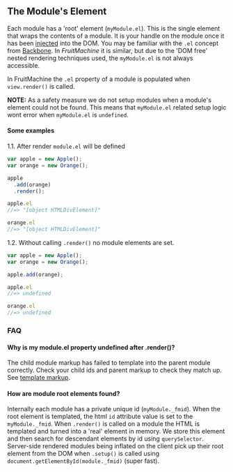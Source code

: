 ## The Module's Element

Each module has a 'root' element (`myModule.el`). This is the single element that wraps the contents of a module. It is your handle on the module once it has been [injected](view-injection.md) into the DOM. You may be familiar with the `.el` concept from [Backbone](http://backbonejs.org/). In *FruitMachine* it is similar, but due to the 'DOM free' nested rendering techniques used, the `myModule.el` is not always accessible.

In FruitMachine the `.el` property of a module is populated when `view.render()` is called.

**NOTE:** As a safety measure we do not setup modules when a module's element could not be found. This means that `myModule.el` related setup logic wont error when `myModule.el` is `undefined`.

#### Some examples

1.1. After render `module.el` will be defined

```js
var apple = new Apple();
var orange = new Orange();

apple
  .add(orange)
  .render();

apple.el
//=> "[object HTMLDivElement]"

orange.el
//=> "[object HTMLDivElement]"
```

1.2. Without calling `.render()` no module elements are set.

```js
var apple = new Apple();
var orange = new Orange();

apple.add(orange);

apple.el
//=> undefined

orange.el
//=> undefined
```

### FAQ

#### Why is my module.el property undefined after .render()?

The child module markup has failed to template into the parent module correctly. Check your child ids and parent markup to check they match up. See [template markup](view-template-markup.md).

#### How are module root elements found?

Internally each module has a private unique id (`myModule._fmid`). When the root element is templated, the html `id` attribute value is set to the `myModule._fmid`. When `.render()` is called on a module the HTML is templated and turned into a 'real' element in memory. We store this element and then search for descendant elements by id using `querySelector`. Server-side rendered modules being inflated on the client pick up their root element from the DOM when `.setup()` is called using `document.getElementById(module._fmid)` (super fast).

